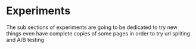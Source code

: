 # Experiments

The sub sections of experiments are going to be dedicated
to try new things even have complete copies of some
pages in order to try url spliting and A/B testing